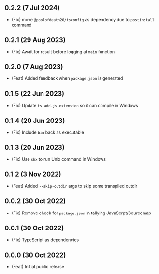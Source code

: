 ## 0.2.2 (7 Jul 2024)

-   (Fix) move `@poolofdeath20/tsconfig` as dependency due to `postinstall` command

## 0.2.1 (29 Aug 2023)

-   (Fix) Await for result before logging at `main` function

## 0.2.0 (7 Aug 2023)

-   (Feat) Added feedback when `package.json` is generated

## 0.1.5 (22 Jun 2023)

-   (Fix) Update `ts-add-js-extension` so it can compile in Windows

## 0.1.4 (20 Jun 2023)

-   (Fix) Include `bin` back as executable

## 0.1.3 (20 Jun 2023)

-   (Fix) Use `shx` to run Unix command in Windows

## 0.1.2 (3 Nov 2022)

-   (Feat) Added `--skip-outdir` args to skip some transpiled outdir

## 0.0.2 (30 Oct 2022)

-   (Fix) Remove check for `package.json` in tallying JavaScrpt/Sourcemap

## 0.0.1 (30 Oct 2022)

-   (Fix) TypeScript as dependencies

## 0.0.0 (30 Oct 2022)

-   (Feat) Initial public release
